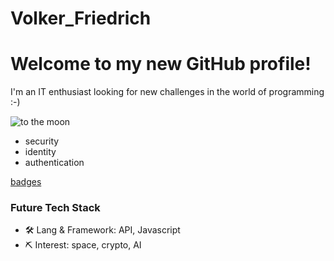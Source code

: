 # Volker_Friedrich
# Welcome to my new GitHub profile!

I'm an IT enthusiast looking for new challenges in the world of programming :-)

![to the moon](https://cdn.mos.cms.futurecdn.net/jQmJrRLY73sV8JgyPm6cRm-1200-80.jpg.webp)

- security 
- identity 
- authentication

[badges](https://www.credly.com/users/volker-friedrich.d06517e1)

### Future Tech Stack

- 🛠 Lang & Framework:  API, Javascript
- ⛏ Interest: space, crypto, AI
